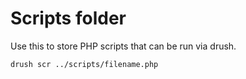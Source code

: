 # Scripts folder

Use this to store PHP scripts that can be run via drush.

```drush scr ../scripts/filename.php```
